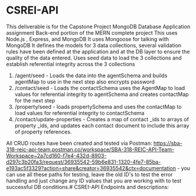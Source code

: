 # CSREI-API

This deliverable is for the Capstone Project MongoDB Database Application assignment Back-end portion of the MERN complete project
This uses  Node.js , Express, and MongoDB
It uses Mongoose for talking with MongoDB
It defines the models for 3 data collections, several validation rules have been defined at the application and at the DB layer to ensure the quality of the data entered.
Uses seed data to load the 3 collections and establish referential integrity across the 3 collections

1. /agent/seed - Loads the data into the agentSchema and builds agentMap to use in the next step also encrypts password
2. /contact/seed - Loads the contactSchema uses the AgentMap to load values for referential integrity to agentSchema and creates contactMap for the next step
3. /property/seed - loads propertySchema and uses the contactMap to load values for referential integrity to contactSchema
4. /contact/update-properties - Creates a map of contact \_ids to arrays of property \_ids, and updates each contact document to include this array of property references.

All CRUD routes have been created and tested via Postman: https://sba-318-reic-api-team.postman.co/workspace/SBA-318-REIC-API-Team-Workspace~2a7cd160-f7e4-432d-8903-d297c3b20fa3/request/36935542-59b6e831-1320-4fe7-85ba-e193ac5f3329?action=share&creator=36935542&ctx=documentation - you can use all these paths for testing, leave the old ID's to test the error handling and just change any ID values that you are working with to test successful DB conditions.# CSREI-API
Endpoints and descriptions: